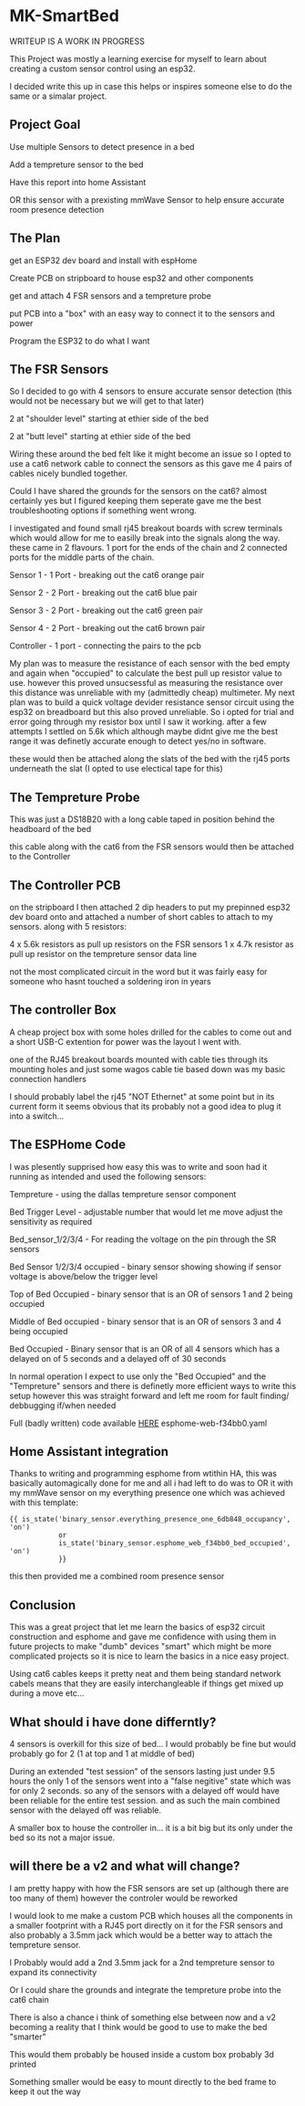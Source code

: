 # MK-SmartBed

WRITEUP IS A WORK IN PROGRESS

This Project was mostly a learning exercise for myself to learn about creating a custom sensor control using an esp32.

I decided write this up in case this helps or inspires someone else to do the same or a simalar project.

## Project Goal

Use multiple Sensors to detect presence in a bed

Add a tempreture sensor to the bed

Have this report into home Assistant

OR this sensor with a prexisting mmWave Sensor to help ensure accurate room presence detection

## The Plan

get an ESP32 dev board and install with espHome

Create PCB on stripboard to house esp32 and other components

get and attach 4 FSR sensors and a tempreture probe

put PCB into a "box" with an easy way to connect it to the sensors and power

Program the ESP32 to do what I want

## The FSR Sensors

So I decided to go with 4 sensors to ensure accurate sensor detection (this would not be necessary but we will get to that later)

2 at "shoulder level" starting at ethier side of the bed

2 at "butt level" starting at ethier side of the bed


Wiring these around the bed felt like it might become an issue so I opted to use a cat6 network cable to connect the sensors as this gave me 4 pairs of cables nicely bundled together.

Could I have shared the grounds for the sensors on the cat6? almost certainly yes but I figured keeping them seperate gave me the best troubleshooting options if something went wrong.

I investigated and found small rj45 breakout boards with screw terminals which would allow for me to easilly break into the signals along the way. these came in 2 flavours. 1 port for the ends of the chain and 2 connected ports for the middle parts of the chain.


Sensor 1 - 1 Port - breaking out the cat6 orange pair

Sensor 2 - 2 Port - breaking out the cat6 blue pair

Sensor 3 - 2 Port - breaking out the cat6 green pair

Sensor 4 - 2 Port - breaking out the cat6 brown pair

Controller - 1 port - connecting the pairs to the pcb

My plan was to measure the resistance of each sensor with the bed empty and again when "occupied" to calculate the best pull up resistor value to use. however this proved unsucsessful as measuring the resistance over this distance was unreliable with my (admittedly cheap) multimeter. My next plan was to build a quick voltage devider resistance sensor circuit using the esp32 on breadboard but this also proved unreliable. So i opted for trial and error going through my resistor box until I saw it working. after a few attempts I settled on 5.6k which although maybe didnt give me the best range it was definetly accurate enough to detect yes/no in software.


these would then be attached along the slats of the bed with the rj45 ports underneath the slat (I opted to use electical tape for this)

## The Tempreture Probe 

This was just a DS18B20 with a long cable taped in position behind the headboard of the bed

this cable along with the cat6 from the FSR sensors would then be attached to the Controller

## The Controller PCB

on the stripboard I then attached 2 dip headers to put my prepinned esp32 dev board onto and attached a number of short cables to attach to my sensors. along with 5 resistors:

4 x 5.6k resistors as pull up resistors on the FSR sensors
1 x 4.7k resistor as pull up resistor on the tempreture sensor data line

not the most complicated circuit in the word but it was fairly easy for someone who hasnt touched a soldering iron in years

## The controller Box

A cheap project box with some holes drilled for the cables to come out and a short USB-C extention for power was the layout I went with.

one of the RJ45 breakout boards mounted with cable ties through its mounting holes and just some wagos cable tie based down was my basic connection handlers

I should probably label the rj45 "NOT Ethernet" at some point but in its current form it seems obvious that its probably not a good idea to plug it into a switch...

## The ESPHome Code

I was plesently supprised how easy this was to write and soon had it running as intended and used the following sensors:

Tempreture - using the dallas tempreture sensor component

Bed Trigger Level - adjustable number that would let me move adjust the sensitivity as required

Bed_sensor_1/2/3/4 - For reading the voltage on the pin through the SR sensors

Bed Sensor 1/2/3/4 occupied - binary sensor showing showing if sensor voltage is above/below the trigger level

Top of Bed Occupied - binary sensor that is an OR of sensors 1 and 2 being occupied

Middle of Bed occupied - binary sensor that is an OR of sensors 3 and 4 being occupied

Bed Occupied - Binary sensor that is an OR of all 4 sensors which has a delayed on of 5 seconds and a delayed off of 30 seconds


In normal operation I expect to use only the "Bed Occupied" and the "Tempreture" sensors and there is definetly more efficient ways to write this setup however this was straight forward and left me room for fault finding/ debbugging if/when needed

Full (badly written) code available [HERE](esphome-web-f34bb0.yaml)
esphome-web-f34bb0.yaml

## Home Assistant integration

Thanks to writing and programming esphome from wtithin HA, this was basically automagically done for me and all i had left to do was to OR it with my mmWave sensor on my everything presence one which was achieved with this template:

````
{{ is_state('binary_sensor.everything_presence_one_6db848_occupancy', 'on') 
            or
            is_state('binary_sensor.esphome_web_f34bb0_bed_occupied', 'on') 
            }}
````

this then provided me a combined room presence sensor

## Conclusion

This was a great project that let me learn the basics of esp32 circuit construction and esphome and gave me confidence with using them in future projects to make "dumb" devices "smart" which might be more complicated projects so it is nice to learn the basics in a nice easy project.

Using cat6 cables keeps it pretty neat and them being standard network cabels means that they are easily interchangleable if things get mixed up during a move etc...

## What should i have done differntly?

4 sensors is overkill for this size of bed... I would probably be fine but would probably go for 2 (1 at top and 1 at middle of bed)

During an extended "test session" of the sensors lasting just under 9.5 hours the only 1 of the sensors went into a "false negitive" state which was for only 2 seconds. so any of the sensors with a delayed off would have been reliable for the entire test session. and as such the main combined sensor with the delayed off was reliable.

A smaller box to house the controller in... it is a bit big but its only under the bed so its not a major issue.

## will there be a v2 and what will change?

I am pretty happy with how the FSR sensors are set up (although there are too many of them) however the controler would be reworked

I would look to me make a custom PCB which houses all the components in a smaller footprint with a RJ45 port directly on it for the FSR sensors and also probably a 3.5mm jack which would be a better way to attach the tempreture sensor.

I Probably would add a 2nd 3.5mm jack for a 2nd tempreture sensor to expand its connectivity

Or I could share the grounds and integrate the tempreture probe into the cat6 chain

There is also a chance i think of something else between now and a v2 becoming a reality that I think would be good to use to make the bed "smarter"

This would them probably be housed inside a custom box probably 3d printed

Something smaller would be easy to mount directly to the bed frame to keep it out the way
